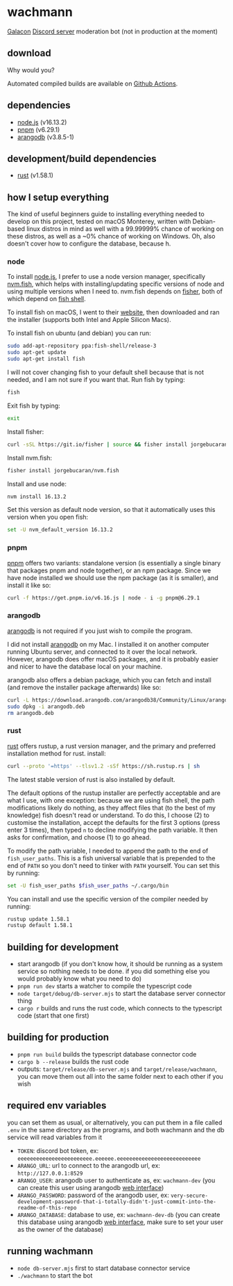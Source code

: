 # wachmann

[Galacon] [Discord server] moderation bot (not in production at the moment)

## download

Why would you?

Automated compiled builds are available on [Github Actions].

## dependencies

- [node.js] (v16.13.2)
- [pnpm] (v6.29.1)
- [arangodb] (v3.8.5-1)

## development/build dependencies

- [rust] (v1.58.1)

## how I setup everything

The kind of useful beginners guide to installing everything needed to develop on this project, tested on macOS Monterey, written with Debian-based linux distros in mind as well with a 99.99999% chance of working on these distros, as well as a ~0% chance of working on Windows. Oh, also doesn't cover how to configure the database, because h.

### node

To install [node.js], I prefer to use a node version manager, specifically [nvm.fish], which helps with installing/updating specific versions of node and using multiple versions when I need to. nvm.fish depends on [fisher], both of which depend on [fish shell].

To install fish on macOS, I went to their [website][fish shell], then downloaded and ran the installer (supports both Intel and Apple Silicon Macs).

To install fish on ubuntu (and debian) you can run:

```sh
sudo add-apt-repository ppa:fish-shell/release-3
sudo apt-get update
sudo apt-get install fish
```

I will not cover changing fish to your default shell because that is not needed, and I am not sure if you want that. Run fish by typing:

```sh
fish
```

Exit fish by typing:

```sh
exit
```

Install fisher:

```sh
curl -sSL https://git.io/fisher | source && fisher install jorgebucaran/fisher
```

Install nvm.fish:

```sh
fisher install jorgebucaran/nvm.fish
```

Install and use node:

```sh
nvm install 16.13.2
```

Set this version as default node version, so that it automatically uses this version when you open fish:

```sh
set -U nvm_default_version 16.13.2
```

### pnpm

[pnpm] offers two variants: standalone version (is essentially a single binary that packages pnpm and node together), or an npm package. Since we have node installed we should use the npm package (as it is smaller), and install it like so:

```sh
curl -f https://get.pnpm.io/v6.16.js | node - i -g pnpm@6.29.1
```

### arangodb

[arangodb] is not required if you just wish to compile the program.

I did not install [arangodb] on my Mac. I installed it on another computer running Ubuntu server, and connected to it over the local network. However, arangodb does offer macOS packages, and it is probably easier and nicer to have the database local on your machine.

arangodb also offers a debian package, which you can fetch and install (and remove the installer package afterwards) like so:

```sh
curl -L https://download.arangodb.com/arangodb38/Community/Linux/arangodb3_3.8.5.1-1_amd64.deb > arangodb.deb
sudo dpkg -i arangodb.deb
rm arangodb.deb
```

### rust

[rust] offers rustup, a rust version manager, and the primary and preferred installation method for rust. install:

```sh
curl --proto '=https' --tlsv1.2 -sSf https://sh.rustup.rs | sh
```

The latest stable version of rust is also installed by default.

The default options of the rustup installer are perfectly acceptable and are what I use, with one exception: because we are using fish shell, the path modifications likely do nothing, as they affect files that (to the best of my knowledge) fish doesn't read or understand. To do this, I choose (2) to customise the installation, accept the defaults for the first 3 options (press enter 3 times), then typed `n` to decline modifying the path variable. It then asks for confirmation, and choose (1) to go ahead.

To modify the path variable, I needed to append the path to the end of `fish_user_paths`. This is a fish universal variable that is prepended to the end of `PATH` so you don't need to tinker with `PATH` yourself. You can set this by running:

```sh
set -U fish_user_paths $fish_user_paths ~/.cargo/bin
```

You can install and use the specific version of the compiler needed by running:

```sh
rustup update 1.58.1
rustup default 1.58.1
```

## building for development

- start arangodb (if you don't know how, it should be running as a system service so nothing needs to be done. if you did something else you would probably know what you need to do)
- `pnpm run dev` starts a watcher to compile the typescript code
- `node target/debug/db-server.mjs` to start the database server connector thing
- `cargo r` builds and runs the rust code, which connects to the typescript code (start that one first)

## building for production

- `pnpm run build` builds the typescript database connector code
- `cargo b --release` builds the rust code
- outputs: `target/release/db-server.mjs` and `target/release/wachmann`, you can move them out all into the same folder next to each other if you wish

## required env variables

you can set them as usual, or alternatively, you can put them in a file called `.env` in the same directory as the programs, and both wachmann and the db service will read variables from it

- `TOKEN`: discord bot token, ex: `eeeeeeeeeeeeeeeeeeeeeeee.eeeeee.eeeeeeeeeeeeeeeeeeeeeeeeeee`
- `ARANGO_URL`: url to connect to the arangodb url, ex: `http://127.0.0.1:8529`
- `ARANGO_USER`: arangodb user to authenticate as, ex: `wachmann-dev` (you can create this user using arangodb [web interface])
- `ARANGO_PASSWORD`: password of the arangodb user, ex: `very-secure-development-password-that-i-totally-didn't-just-commit-into-the-readme-of-this-repo`
- `ARANGO_DATABASE`: database to use, ex: `wachmann-dev-db` (you can create this database using arangodb [web interface], make sure to set your user as the owner of the database)

## running wachmann

- `node db-server.mjs` first to start database connector service
- `./wachmann` to start the bot

[Galacon]: https://www.galacon.eu
[Discord server]: https://discord.gg/galacon

[Github Actions]: https://github.com/autumnblazey/wachmann/actions

[node.js]: https://nodejs.org/
[pnpm]: https://pnpm.io
[arangodb]: https://www.arangodb.com
[rust]: https://www.rust-lang.org

[nvm.fish]: https://github.com/jorgebucaran/nvm.fish
[fisher]: https://github.com/jorgebucaran/fisher
[fish shell]: https://fishshell.com

[web interface]: https://www.arangodb.com/docs/3.8/getting-started-web-interface.html
